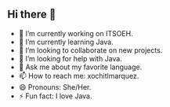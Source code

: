 ## Hi there 👋


- 🔭 I’m currently working on ITSOEH.
- 🌱 I’m currently learning Java.
- 👯 I’m looking to collaborate on new projects.
- 🤔 I’m looking for help with Java.
- 💬 Ask me about my favorite language.
- 📫 How to reach me: xochitlmarquez.
- 😄 Pronouns: She/Her.
- ⚡ Fun fact: I love Java.

